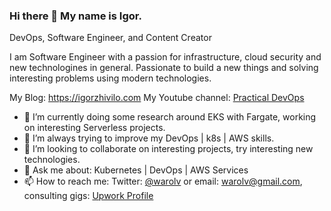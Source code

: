 ### Hi there 👋 My name is Igor.
DevOps, Software Engineer, and Content Creator

I am Software Engineer with a passion for infrastructure, cloud security and new technologines in general. Passionate to build a new things and solving interesting problems using modern technologies.

My Blog: https://igorzhivilo.com
My Youtube channel: [Practical DevOps](https://www.youtube.com/@igorzhivilo)

- 🔭 I’m currently doing some research around EKS with Fargate, working on interesting Serverless projects.
- 🌱 I’m always trying to improve my DevOps | k8s | AWS skills. 
- 👯 I’m looking to collaborate on interesting projects, try interesting new technologies.
- 💬 Ask me about: Kubernetes | DevOps | AWS Services
- 📫 How to reach me: Twitter: [@warolv](https://twitter.com/warolv) or email: warolv@gmail.com, consulting gigs: [Upwork Profile](https://www.upwork.com/freelancers/warolv)
